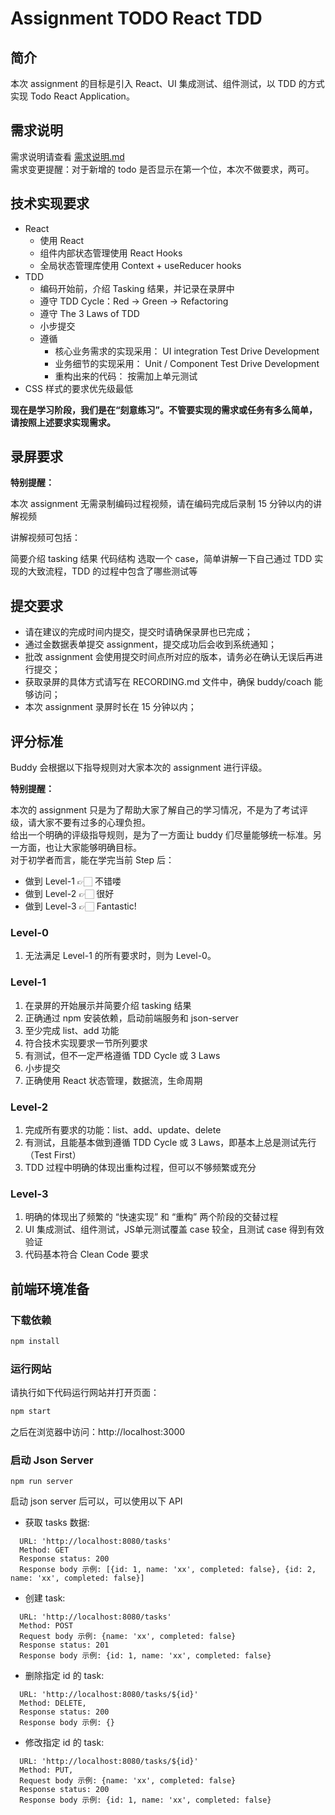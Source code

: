 # Assignment TODO React TDD

## 简介
本次 assignment 的目标是引入 React、UI 集成测试、组件测试，以 TDD 的方式实现 Todo React Application。

## 需求说明
需求说明请查看 [需求说明.md](需求说明.md)   
需求变更提醒：对于新增的 todo 是否显示在第一个位，本次不做要求，两可。

## 技术实现要求
- React
  - 使用 React
  - 组件内部状态管理使用 React Hooks
  - 全局状态管理库使用 Context + useReducer hooks
- TDD
  - 编码开始前，介绍 Tasking 结果，并记录在录屏中
  - 遵守 TDD Cycle：Red -> Green -> Refactoring
  - 遵守 The 3 Laws of TDD
  - 小步提交
  - 遵循
    - 核心业务需求的实现采用： UI integration Test Drive Development
    - 业务细节的实现采用： Unit / Component Test Drive Development
    - 重构出来的代码： 按需加上单元测试
- CSS 样式的要求优先级最低

**现在是学习阶段，我们是在“刻意练习”。不管要实现的需求或任务有多么简单，请按照上述要求实现需求。**

## 录屏要求
**特别提醒：**

本次 assignment 无需录制编码过程视频，请在编码完成后录制 15 分钟以内的讲解视频

讲解视频可包括：

简要介绍 tasking 结果
代码结构
选取一个 case，简单讲解一下自己通过 TDD 实现的大致流程，TDD 的过程中包含了哪些测试等

## 提交要求
- 请在建议的完成时间内提交，提交时请确保录屏也已完成；
- 通过金数据表单提交 assignment，提交成功后会收到系统通知；
- 批改 assignment 会使用提交时间点所对应的版本，请务必在确认无误后再进行提交；
- 获取录屏的具体方式请写在 RECORDING.md 文件中，确保 buddy/coach 能够访问；
- 本次 assignment 录屏时长在 15 分钟以内；

## 评分标准
Buddy 会根据以下指导规则对大家本次的 assignment 进行评级。

**特别提醒：**

本次的 assignment 只是为了帮助大家了解自己的学习情况，不是为了考试评级，请大家不要有过多的心理负担。  
给出一个明确的评级指导规则，是为了一方面让 buddy 们尽量能够统一标准。另一方面，也让大家能够明确目标。  
对于初学者而言，能在学完当前 Step 后：  
- 做到 Level-1 👉🏻 不错喽
- 做到 Level-2 👉🏻 很好
- 做到 Level-3 👉🏻 Fantastic!

### Level-0
1. 无法满足 Level-1 的所有要求时，则为 Level-0。

### Level-1
1. 在录屏的开始展示并简要介绍 tasking 结果
2. 正确通过 npm 安装依赖，启动前端服务和 json-server
3. 至少完成 list、add 功能
4. 符合技术实现要求一节所列要求
5. 有测试，但不一定严格遵循 TDD Cycle 或 3 Laws
6. 小步提交
7. 正确使用 React 状态管理，数据流，生命周期

### Level-2
1. 完成所有要求的功能：list、add、update、delete
2. 有测试，且能基本做到遵循 TDD Cycle 或 3 Laws，即基本上总是测试先行（Test First）
3. TDD 过程中明确的体现出重构过程，但可以不够频繁或充分

### Level-3
1. 明确的体现出了频繁的 “快速实现” 和 “重构” 两个阶段的交替过程
2. UI 集成测试、组件测试，JS单元测试覆盖 case 较全，且测试 case 得到有效验证
3. 代码基本符合 Clean Code 要求

## 前端环境准备

### 下载依赖

```bash
npm install
```

### 运行网站

请执行如下代码运行网站并打开页面：

```bash
npm start
```
之后在浏览器中访问：http://localhost:3000

### 启动 Json Server

```
npm run server
```
启动 json server 后可以，可以使用以下 API
- 获取 tasks 数据:
```
  URL: 'http://localhost:8080/tasks'
  Method: GET
  Response status: 200
  Response body 示例: [{id: 1, name: 'xx', completed: false}, {id: 2, name: 'xx', completed: false}]
```
- 创建 task:
```
  URL: 'http://localhost:8080/tasks'
  Method: POST
  Request body 示例: {name: 'xx', completed: false}
  Response status: 201
  Response body 示例: {id: 1, name: 'xx', completed: false}
```
- 删除指定 id 的 task:
```
  URL: 'http://localhost:8080/tasks/${id}'
  Method: DELETE,
  Response status: 200
  Response body 示例: {}
```
- 修改指定 id 的 task:
```
  URL: 'http://localhost:8080/tasks/${id}'
  Method: PUT,
  Request body 示例: {name: 'xx', completed: false}
  Response status: 200
  Response body 示例: {id: 1, name: 'xx', completed: false}
```
